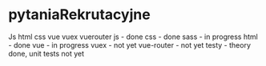 # pytaniaRekrutacyjne
Js html css vue vuex vuerouter
js - done
css - done 
sass - in progress
html - done
vue - in progress 
vuex - not yet 
vue-router - not yet
testy - theory done, unit tests not yet
